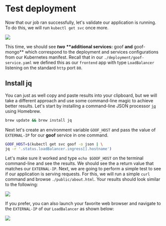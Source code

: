 # Test deployment

Now that our job ran successfully, let's validate our application is running. To do this, we will run `kubectl get svc` once more.

![](https://github.com/snyk/user-docs/tree/0874305e3aea1ea3c57b0398879776ac062b3479/.gitbook/assets/kubectl_get_svc_external-ip.gif)

This time, we should see _**two**_ **\*\*additional services:** goof **and** goof-mongo\*\* which correspond to the deployment and services configurations from our Kubernetes manifest. Recall that in our `./deployment/goof-service.yaml` we defined this as our `frontend` app with type `LoadBalancer` listening on the standard `http` port `80`.

## Install jq

You can just as well copy and paste results into your clipboard, but we will take a different approach and use some command-line magic to achieve better results. Let's start by installing a command-line JSON processor [`jq`](https://formulae.brew.sh/formula/jq) using Homebrew.

```bash
brew update && brew install jq
```

Next let's create an environment variable `GOOF_HOST` and pass the value of `EXTERNAL-IP` for our **goof** service in one command.

```bash
GOOF_HOST=$(kubectl get svc goof -o json | \
jq -r '.status.loadBalancer.ingress[].hostname')
```

Let's make sure it worked and type `echo $GOOF_HOST` on the terminal command-line and see the results. We should see the a return value that matches our `EXTERNAL-IP`. Next, we are going to perform a simple test to see if our application is serving requests. For this, we will run a simple `curl` command and browse `./public/about.html`. Your results should look similar to the following:

![](https://github.com/snyk/user-docs/tree/0874305e3aea1ea3c57b0398879776ac062b3479/.gitbook/assets/goof_curl_about.gif)

If you prefer, you can also launch your favorite web browser and navigate to the `EXTERNAL-IP` of our `LoadBalancer` as shown below:

![](https://github.com/snyk/user-docs/tree/0874305e3aea1ea3c57b0398879776ac062b3479/.gitbook/assets/circleci_goof.png)

